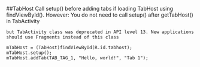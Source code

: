 ##TabHost
Call setup() before adding tabs if loading TabHost using findViewById().
However: You do not need to call setup() after getTabHost() in TabActivity

`but TabActivity class was deprecated in API level 13.
New applications should use Fragments instead of this class`

```
mTabHost = (TabHost)findViewById(R.id.tabhost);
mTabHost.setup();
mTabHost.addTab(TAB_TAG_1, "Hello, world!", "Tab 1");

```